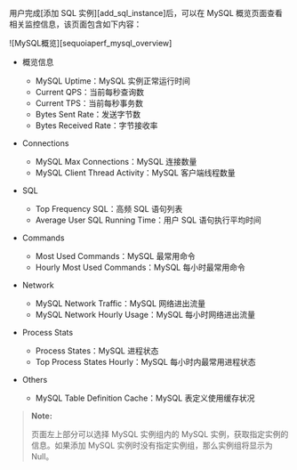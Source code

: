 [^_^]:
    目录名称：MySQL概览

用户完成[添加 SQL 实例][add_sql_instance]后，可以在 MySQL 概览页面查看相关监控信息，该页面包含如下内容：

![MySQL概览][sequoiaperf_mysql_overview]

- 概览信息
  - MySQL Uptime：MySQL 实例正常运行时间
  - Current QPS：当前每秒查询数
  - Current TPS：当前每秒事务数
  - Bytes Sent Rate：发送字节数
  - Bytes Received Rate：字节接收率

- Connections
  - MySQL Max Connections：MySQL 连接数量
  - MySQL Client Thread Activity：MySQL 客户端线程数量

- SQL
  - Top Frequency SQL：高频 SQL 语句列表
  - Average User SQL Running Time：用户 SQL 语句执行平均时间

- Commands
  - Most Used Commands：MySQL 最常用命令
  - Hourly Most Used Commands：MySQL 每小时最常用命令

- Network
  - MySQL Network Traffic：MySQL 网络进出流量 
  - MySQL Network Hourly Usage：MySQL 每小时网络进出流量

- Process Stats
  - Process States：MySQL 进程状态
  - Top Process States Hourly：MySQL 每小时内最常用进程状态

- Others
  - MySQL Table Definition Cache：MySQL 表定义使用缓存状况



> **Note:**
>
> 页面左上部分可以选择 MySQL 实例组内的 MySQL 实例，获取指定实例的信息。如果添加 MySQL 实例时没有指定实例组，那么实例组将显示为 Null。



[^_^]:
    本文使用的所有引用及链接
[add_sql_instance]:manual/SequoiaPerf/Configuration/sequoiaperf_add_sql.md
[sequoiaperf_mysql_overview]:images/SequoiaPerf/Overview/sequoiaperf_mysql_overview.png


